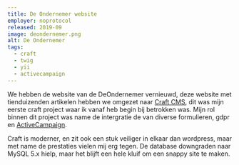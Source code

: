 ```yaml
---
title: De Ondernemer website
employer: noprotocol
released: 2019-09
image: deondernemer.png
alt: De Ondernemer
tags:
  - craft
  - twig
  - yii
  - activecampaign
---
```


We hebben de website van de DeOndernemer vernieuwd, deze website met tienduizenden artikelen hebben we omgezet naar [Craft CMS](https://craftcms.com/), dit was mijn eerste craft project waar ik vanaf heb begin bij betrokken was. Mijn rol binnen dit project was name de intergratie de van diverse formulieren, gdpr en [ActiveCampaign](https://www.activecampaign.com).

Craft is moderner, en zit ook een stuk veiliger in elkaar dan wordpress, maar met name de prestaties vielen mij erg tegen. De database downgraden naar MySQL 5.x hielp, maar het blijft een hele kluif om een snappy site te maken.
